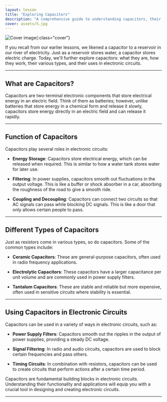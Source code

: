 ```yaml
---
layout: lesson
title: "Exploring Capacitors"
description: "A comprehensive guide to understanding capacitors, their function, different types, and how they are used in electronic circuits."
cover: assets/5.jpg
---
```


![Cover image]({{page.cover}}){:class="cover"}

If you recall from our earlier lessons, we likened a capacitor to a reservoir in our river of electricity. Just as a reservoir stores water, a capacitor stores electric charge. Today, we'll further explore capacitors: what they are, how they work, their various types, and their uses in electronic circuits.

---

## What are Capacitors?

Capacitors are two-terminal electronic components that store electrical energy in an electric field. Think of them as batteries; however, unlike batteries that store energy in a chemical form and release it slowly, capacitors store energy directly in an electric field and can release it rapidly.

---

## Function of Capacitors

Capacitors play several roles in electronic circuits:

- **Energy Storage**: Capacitors store electrical energy, which can be released when required. This is similar to how a water tank stores water for later use.

- **Filtering**: In power supplies, capacitors smooth out fluctuations in the output voltage. This is like a buffer or shock absorber in a car, absorbing the roughness of the road to give a smooth ride.

- **Coupling and Decoupling**: Capacitors can connect two circuits so that AC signals can pass while blocking DC signals. This is like a door that only allows certain people to pass.

---

## Different Types of Capacitors

Just as resistors come in various types, so do capacitors. Some of the common types include:

- **Ceramic Capacitors**: These are general-purpose capacitors, often used in radio frequency applications.

- **Electrolytic Capacitors**: These capacitors have a larger capacitance per unit volume and are commonly used in power supply filters.

- **Tantalum Capacitors**: These are stable and reliable but more expensive, often used in sensitive circuits where stability is essential.

---

## Using Capacitors in Electronic Circuits

Capacitors can be used in a variety of ways in electronic circuits, such as:

- **Power Supply Filters**: Capacitors smooth out the ripples in the output of power supplies, providing a steady DC voltage.

- **Signal Filtering**: In radio and audio circuits, capacitors are used to block certain frequencies and pass others.

- **Timing Circuits**: In combination with resistors, capacitors can be used to create circuits that perform actions after a certain time period.

Capacitors are fundamental building blocks in electronic circuits. Understanding their functionality and applications will equip you with a crucial tool in designing and creating electronic circuits.

---
